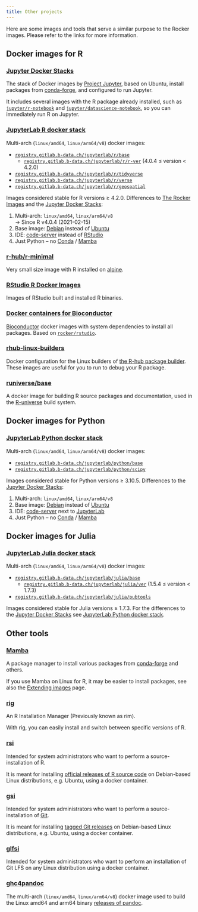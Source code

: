 ```yaml
---
title: Other projects
---
```


Here are some images and tools that serve a similar purpose to the Rocker images.
Please refer to the links for more information.

## Docker images for R

### [Jupyter Docker Stacks](https://jupyter-docker-stacks.readthedocs.io/en/latest/)

The stack of Docker images by [Project Jupyter](https://jupyter.org/),
based on Ubuntu, install packages from [conda-forge](https://conda-forge.org/),
and configured to run Jupyter.

It includes several images with the R package already installed,
such as [`jupyter/r-notebook`](https://jupyter-docker-stacks.readthedocs.io/en/latest/using/selecting.html#jupyter-r-notebook)
and [`jupyter/datascience-notebook`](https://jupyter-docker-stacks.readthedocs.io/en/latest/using/selecting.html#jupyter-datascience-notebook),
so you can immediately run R on Jupyter.

### [JupyterLab R docker stack](https://github.com/b-data/jupyterlab-r-docker-stack)

Multi-arch (`linux/amd64`, `linux/arm64/v8`) docker images:

*  [`registry.gitlab.b-data.ch/jupyterlab/r/base`](https://gitlab.b-data.ch/jupyterlab/r/base/container_registry)  
    *  [`registry.gitlab.b-data.ch/jupyterlab/r/r-ver`](https://gitlab.b-data.ch/jupyterlab/r/r-ver/container_registry) (4.0.4 ≤ version < 4.2.0)
*  [`registry.gitlab.b-data.ch/jupyterlab/r/tidyverse`](https://gitlab.b-data.ch/jupyterlab/r/tidyverse/container_registry)  
*  [`registry.gitlab.b-data.ch/jupyterlab/r/verse`](https://gitlab.b-data.ch/jupyterlab/r/verse/container_registry)  
*  [`registry.gitlab.b-data.ch/jupyterlab/r/geospatial`](https://gitlab.b-data.ch/jupyterlab/r/geospatial/container_registry)  

Images considered stable for R versions ≥ 4.2.0. Differences to
[The Rocker Images](/images) and the
[Jupyter Docker Stacks](#jupyter-docker-stacks):

1.  Multi-arch: `linux/amd64`, `linux/arm64/v8`  
    → Since R v4.0.4 (2021-02-15)
1.  Base image: [Debian](https://hub.docker.com/_/debian) instead of
    [Ubuntu](https://hub.docker.com/_/ubuntu)
1.  IDE: [code-server](https://github.com/coder/code-server) instead of
    [RStudio](https://github.com/rstudio/rstudio)
1.  Just Python – no [Conda](https://github.com/conda/conda) /
    [Mamba](https://github.com/mamba-org/mamba)

### [r-hub/r-minimal](https://github.com/r-hub/r-minimal)

Very small size image with R installed on [alpine](https://hub.docker.com/_/alpine).

### [RStudio R Docker Images](https://github.com/rstudio/r-docker)

Images of RStudio built and installed R binaries.

### [Docker containers for Bioconductor](https://bioconductor.org/help/docker/)

[Bioconductor](https://bioconductor.org/) docker images with system dependencies to install all packages.
Based on [`rocker/rstudio`](versioned/rstudio.md).

### [rhub-linux-builders](https://github.com/r-hub/rhub-linux-builders)

Docker configuration for the Linux builders of [the R-hub package builder](https://builder.r-hub.io/advanced).
These images are useful for you to run to debug your R package.

### [runiverse/base](https://github.com/r-universe-org/base-image)

A docker image for building R source packages and documentation,
used in the [R-universe](https://r-universe.dev) build system.

## Docker images for Python

### [JupyterLab Python docker stack](https://github.com/b-data/jupyterlab-python-docker-stack)

Multi-arch (`linux/amd64`, `linux/arm64/v8`) docker images:

*  [`registry.gitlab.b-data.ch/jupyterlab/python/base`](https://gitlab.b-data.ch/jupyterlab/python/base/container_registry) 
*  [`registry.gitlab.b-data.ch/jupyterlab/python/scipy`](https://gitlab.b-data.ch/jupyterlab/python/scipy/container_registry)

Images considered stable for Python versions ≥ 3.10.5. Differences to the
[Jupyter Docker Stacks](#jupyter-docker-stacks):

1.  Multi-arch: `linux/amd64`, `linux/arm64/v8`
1.  Base image: [Debian](https://hub.docker.com/_/debian) instead of
    [Ubuntu](https://hub.docker.com/_/ubuntu)
1.  IDE: [code-server](https://github.com/coder/code-server) next to
    [JupyterLab](https://github.com/jupyterlab/jupyterlab)
1.  Just Python – no [Conda](https://github.com/conda/conda) /
    [Mamba](https://github.com/mamba-org/mamba)

## Docker images for Julia

### [JupyterLab Julia docker stack](https://github.com/b-data/jupyterlab-julia-docker-stack)

Multi-arch (`linux/amd64`, `linux/arm64/v8`) docker images:

*  [`registry.gitlab.b-data.ch/jupyterlab/julia/base`](https://gitlab.b-data.ch/jupyterlab/julia/base/container_registry)
    *  [`registry.gitlab.b-data.ch/jupyterlab/julia/ver`](https://gitlab.b-data.ch/jupyterlab/julia/ver/container_registry) (1.5.4 ≤ version < 1.7.3)
*  [`registry.gitlab.b-data.ch/jupyterlab/julia/pubtools`](https://gitlab.b-data.ch/jupyterlab/julia/pubtools/container_registry)

Images considered stable for Julia versions ≥ 1.7.3. For the differences to the
[Jupyter Docker Stacks](#jupyter-docker-stacks) see
[JupyterLab Python docker stack](#jupyterlab-python-docker-stack).

## Other tools

### [Mamba](https://github.com/mamba-org/mamba)

A package manager to install various packages from [conda-forge](https://conda-forge.org/) and others.

If you use Mamba on Linux for R, it may be easier to install packages,
see also the [Extending images](../use/extending.md#conda-forge) page.

### [rig](https://github.com/r-lib/rig)

An R Installation Manager (Previously known as rim).

With rig, you can easily install and switch between specific versions of R.

### [rsi](https://github.com/b-data/rsi)

Intended for system administrators who want to perform a source-installation of
R.

It is meant for installing
[official releases of R source code](https://cran.r-project.org/src/base/)
on Debian-based Linux distributions, e.g. Ubuntu, using a docker container.

### [gsi](https://github.com/b-data/gsi)

Intended for system administrators who want to perform a source-installation of
[Git](https://github.com/git/git).

It is meant for installing
[tagged Git releases](https://github.com/git/git/tags) on Debian-based Linux
distributions, e.g. Ubuntu, using a docker container.

### [glfsi](https://github.com/b-data/glfsi)

Intended for system administrators who want to perform an installation of Git
LFS on any Linux distribution using a docker container.

### [ghc4pandoc](https://github.com/benz0li/ghc4pandoc)

The multi-arch (`linux/amd64`, `linux/arm64/v8`) docker image used to build the
Linux amd64 and arm64 binary
[releases of pandoc](https://github.com/jgm/pandoc/releases).
